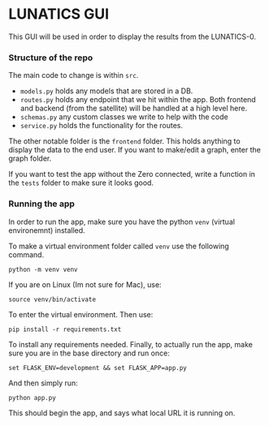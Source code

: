 # LUNATICS GUI
This GUI will be used in order to display the results from the LUNATICS-0.

### Structure of the repo
The main code to change is within `src`. 
- `models.py` holds any models that are stored in a DB.
- `routes.py` holds any endpoint that we hit within the app. Both frontend and backend (from the satellite) will be handled at a high level here.
- `schemas.py` any custom classes we write to help with the code
- `service.py` holds the functionality for the routes.

The other notable folder is the `frontend` folder. This holds anything to display the data to the end user. If you want to make/edit a graph, enter the graph folder.

If you want to test the app without the Zero connected, write a function in the `tests` folder to make sure it looks good.

### Running the app

In order to run the app, make sure you have the python `venv` (virtual environemnt) installed. 

To make a virtual environment folder called `venv` use the following command.
```
python -m venv venv
```
If you are on Linux (Im not sure for Mac), use:
```
source venv/bin/activate
```
To enter the virtual environment. Then use:
```
pip install -r requirements.txt
```
To install any requirements needed. Finally, to actually run the app, make sure you are in the base directory and run once:
```
set FLASK_ENV=development && set FLASK_APP=app.py
```
And then simply run:
```
python app.py
```
This should begin the app, and says what local URL it is running on. 